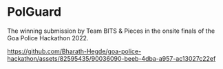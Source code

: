 # PolGuard

The winning submission by Team BITS & Pieces in the onsite finals of the Goa Police Hackathon 2022.


https://github.com/Bharath-Hegde/goa-police-hackathon/assets/82595435/90036090-beeb-4dba-a957-ac13027c22ef




